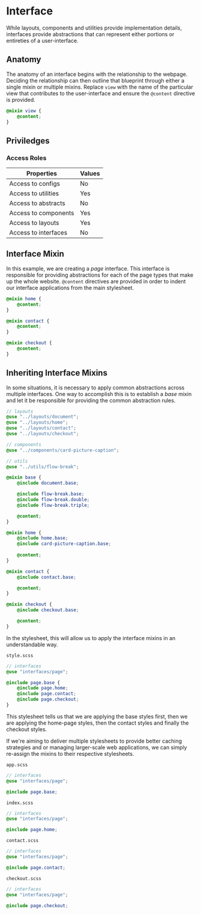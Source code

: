 # Interface

While layouts, components and utilities provide implementation details, interfaces provide abstractions that can represent either portions or entireties of a user-interface.



## Anatomy

The anatomy of an interface begins with the relationship to the webpage. Deciding the relationship can then outline that blueprint through either a single mixin or multiple mixins. Replace `view` with the name of the particular view that contributes to the user-interface and ensure the `@content` directive is provided.

```scss
@mixin view {
    @content;
}
```

## Priviledges

### Access Roles

| Properties | Values |
| ----------- | ----------- |
| Access to configs | No |
| Access to utilities | Yes |
| Access to abstracts | No |
| Access to components | Yes |
| Access to layouts | Yes |
| Access to interfaces | No |

## Interface Mixin

In this example, we are creating a *page* interface. This interface is responsible for providing abstractions for each of the page types that make up the whole website. `@content` directives are provided in order to indent our interface applications from the main stylesheet.

```scss
@mixin home {
    @content;
}

@mixin contact {
    @content;
}

@mixin checkout {
    @content;
}
```


## Inheriting Interface Mixins

In some situations, it is necessary to apply common abstractions across multiple interfaces. One way to accomplish this is to establish a *base* mixin and let it be responsible for providing the common abstraction rules.


```scss
// layouts
@use "../layouts/document";
@use "../layouts/home";
@use "../layouts/contact";
@use "../layouts/checkout";

// components
@use "../components/card-picture-caption";

// utils
@use "../utils/flow-break";

@mixin base {
    @include document.base;

    @include flow-break.base;
    @include flow-break.double;
    @include flow-break.triple;

    @content;
}

@mixin home {
    @include home.base;
    @include card-picture-caption.base;
    
    @content;
}

@mixin contact {
    @include contact.base;

    @content;
}

@mixin checkout {
    @include checkout.base;

    @content;
}
```

In the stylesheet, this will allow us to apply the interface mixins in an understandable way.

`style.scss`
```scss
// interfaces
@use "interfaces/page";

@include page.base {
    @include page.home;
    @include page.contact;
    @include page.checkout;
}
```

This stylesheet tells us that we are applying the base styles first, then we are applying the home-page styles, then the contact styles and finally the checkout styles.

If we're aiming to deliver multiple stylesheets to provide better caching strategies and or managing larger-scale web applications, we can simply re-assign the mixins to their respective stylesheets.

`app.scss`
```scss
// interfaces
@use "interfaces/page";

@include page.base;
```

`index.scss`
```scss
// interfaces
@use "interfaces/page";

@include page.home;
```

`contact.scss`
```scss
// interfaces
@use "interfaces/page";

@include page.contact;
```

`checkout.scss`
```scss
// interfaces
@use "interfaces/page";

@include page.checkout;
```